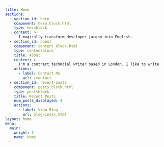 ```yaml
---
title: Home
sections:
  - section_id: hero
    component: hero_block.html
    type: heroblock
    content: >-
      I magically transform developer jargon into English.
  - section_id: about
    component: content_block.html
    type: contentblock
    title: About
    content: >-
      I'm a contract techncial writer based in London. I like to write about technical writing, documentation tools and life as a wordsmith in a developer-centric world.
    actions:
      - label: Contact Me
        url: /contact
  - section_id: recent-posts
    component: posts_block.html
    type: postsblock
    title: Recent Posts
    num_posts_displayed: 4
    actions:
      - label: View Blog
        url: blog/index.html
layout: home
menu:
  main:
    weight: 1
    name: Home
---
```

